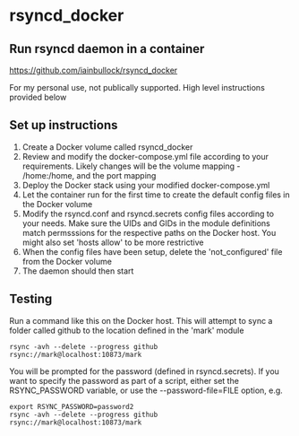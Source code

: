 # rsyncd_docker
## Run rsyncd daemon in a container

https://github.com/iainbullock/rsyncd_docker

For my personal use, not publically supported. High level instructions provided below

## Set up instructions
1. Create a Docker volume called rsyncd_docker
2. Review and modify the docker-compose.yml file according to your requirements. Likely changes will be the volume mapping - /home:/home, and the port mapping
3. Deploy the Docker stack using your modified docker-compose.yml
4. Let the container run for the first time to create the default config files in the Docker volume
5. Modify the rsyncd.conf and rsyncd.secrets config files according to your needs. Make sure the UIDs and GIDs in the module definitions match permsssions for the respective paths on the Docker host. You might also set 'hosts allow' to be more restrictive
6. When the config files have been setup, delete the 'not_configured' file from the Docker volume
7. The daemon should then start

## Testing
Run a command like this on the Docker host. This will attempt to sync a folder called github to the location defined in the 'mark' module 
```
rsync -avh --delete --progress github rsync://mark@localhost:10873/mark
```
You will be prompted for the password (defined in rsyncd.secrets). If you want to specify the password as part of a script, either set the RSYNC_PASSWORD variable, or use the --password-file=FILE option, e.g.
```
export RSYNC_PASSWORD=password2
rsync -avh --delete --progress github rsync://mark@localhost:10873/mark
```
